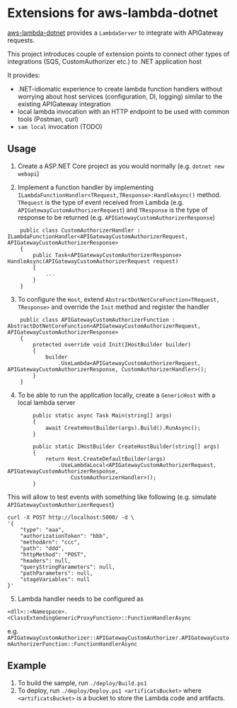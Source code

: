 # Extensions for aws-lambda-dotnet

[aws-lambda-dotnet](https://github.com/aws/aws-lambda-dotnet) provides a `LambdaServer` to integrate with APIGateway requests.

 This project introduces couple of extension points to connect other types of integrations (SQS, CustomAuthorizer etc.) to .NET application host
 
It provides:

- .NET-idiomatic experience to create lambda function handlers without worrying about host services (configuration, DI, logging) similar to the existing APIGateway integration
- local lambda invocation with an HTTP endpoint to be used with common tools (Postman, curl)
- `sam local` invocation (TODO)

## Usage

1. Create a ASP.NET Core project as you would normally (e.g. `dotnet new webapi`)

2. Implement a function handler by implementing `ILambdaFunctionHandler<TRequest,TResponse>:HandleAsync()` method. `TRequest` is the type of event received from Lambda (e.g. `APIGatewayCustomAuthorizerRequest`) and `TResponse` is the type of response to be returned (e.g. `APIGatewayCustomAuthorizerResponse`)
```
    public class CustomAuthorizerHandler : ILambdaFunctionHandler<APIGatewayCustomAuthorizerRequest, APIGatewayCustomAuthorizerResponse>
    {
        public Task<APIGatewayCustomAuthorizerResponse> HandleAsync(APIGatewayCustomAuthorizerRequest request)
        { 
            ...
        }
    }
```

3. To configure the `Host`, extend `AbstractDotNetCoreFunction<TRequest, TResponse>` and override the `Init` method and register the handler
```
    public class APIGatewayCustomAuthorizerFunction : AbstractDotNetCoreFunction<APIGatewayCustomAuthorizerRequest, APIGatewayCustomAuthorizerResponse>
    {
        protected override void Init(IHostBuilder builder)
        {
            builder
                .UseLambda<APIGatewayCustomAuthorizerRequest, APIGatewayCustomAuthorizerResponse, CustomAuthorizerHandler>();
        }
    }
```
4. To be able to run the application locally, create a `GenericHost` with a local lambda server

```
        public static async Task Main(string[] args)
        {
            await CreateHostBuilder(args).Build().RunAsync();
        }

        public static IHostBuilder CreateHostBuilder(string[] args)
        {
            return Host.CreateDefaultBuilder(args)
                .UseLambdaLocal<APIGatewayCustomAuthorizerRequest, APIGatewayCustomAuthorizerResponse,
                    CustomAuthorizerHandler>();
        }
```
This will allow to test events with something like following (e.g. simulate `APIGatewayCustomAuthorizerRequest`)
```
curl -X POST http://localhost:5000/ -d \
'{
    "type": "aaa",
    "authorizationToken": "bbb",
    "methodArn": "ccc",
    "path": "ddd",
    "httpMethod": "POST",
    "headers": null,
    "queryStringParameters": null,
    "pathParameters": null,
    "stageVariables": null
}'
```


5. Lambda handler needs to be configured as

```
<dll>::<Namespace>.<ClassExtendingGenericProxyFunction>::FunctionHandlerAsync
```
e.g. `APIGatewayCustomAuthorizer::APIGatewayCustomAuthorizer.APIGatewayCustomAuthorizerFunction::FunctionHandlerAsync`


## Example

1. To build the sample, run `./deploy/Build.ps1`
2. To deploy, run `./deploy/Deploy.ps1 <artificatsBucket>` where `<artificatsBucket>` is a bucket to store the Lambda code and artifacts.